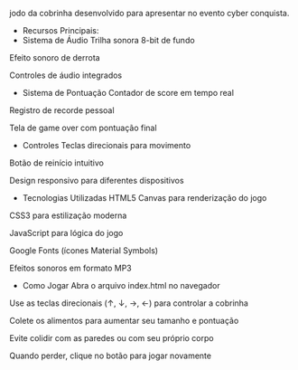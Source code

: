 jodo da cobrinha desenvolvido para apresentar no evento cyber conquista.

- Recursos Principais:
- Sistema de Áudio
Trilha sonora 8-bit de fundo

Efeito sonoro de derrota

Controles de áudio integrados

- Sistema de Pontuação
Contador de score em tempo real

Registro de recorde pessoal

Tela de game over com pontuação final

- Controles
Teclas direcionais para movimento

Botão de reinício intuitivo

Design responsivo para diferentes dispositivos

- Tecnologias Utilizadas
HTML5 Canvas para renderização do jogo

CSS3 para estilização moderna

JavaScript para lógica do jogo

Google Fonts (ícones Material Symbols)

Efeitos sonoros em formato MP3

- Como Jogar
Abra o arquivo index.html no navegador

Use as teclas direcionais (↑, ↓, →, ←) para controlar a cobrinha

Colete os alimentos para aumentar seu tamanho e pontuação

Evite colidir com as paredes ou com seu próprio corpo

Quando perder, clique no botão para jogar novamente
